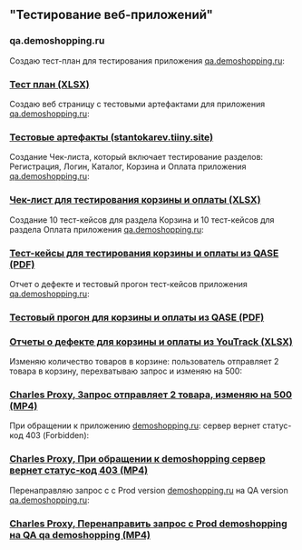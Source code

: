 ## "Тестирование веб-приложений"
### qa.demoshopping.ru
Создаю тест-план для тестирования приложения <a href="https://qa.demoshopping.ru/">qa.demoshopping.ru</a>:
### [Тест план (XLSX)](https://docs.google.com/spreadsheets/d/1nh5fPynGT30XWn77mzOJLZXpXhWm4Graaym8up7-iyI/)
Создаю веб страницу с тестовыми артефактами для приложения <a href="https://qa.demoshopping.ru/">qa.demoshopping.ru</a>:
### [Тестовые артефакты (stantokarev.tiiny.site)](https://stantokarev.tiiny.site/)
Создание Чек-листа, который включает тестирование разделов: Регистрация, Логин, Каталог, Корзина и Оплата приложения <a href="https://qa.demoshopping.ru/">qa.demoshopping.ru</a>:
### [Чек-лист для тестирования корзины и оплаты (XLSX)](https://docs.google.com/spreadsheets/d/1zwhsdN667Qrc3eg_2llk7Wu7GYBM7IAjVa9FMN-EVSE/)
Создание 10 тест-кейсов для раздела Корзина и 10 тест-кейсов для раздела Оплата приложения <a href="https://qa.demoshopping.ru/">qa.demoshopping.ru</a>:
### [Тест-кейсы для тестирования корзины и оплаты из QASE (PDF)](https://github.com/StanTokarev/web/blob/main/Stan%20Tokarev%20-%20Test%20Cases%20for%20cart%20and%20payment.pdf)
Отчет о дефекте и тестовый прогон тест-кейсов приложения <a href="https://qa.demoshopping.ru/">qa.demoshopping.ru</a>:
### [Тестовый прогон для корзины и оплаты из QASE (PDF)](https://github.com/StanTokarev/web/blob/main/Stan%20Tokarev%20-%20Test%20Runs%20for%20test%20cases%20cart%20and%20payment%20from%20QASE.pdf)
### [Отчеты о дефекте для корзины и оплаты из YouTrack (XLSX)](https://github.com/StanTokarev/web/blob/main/Stan%20Tokarev%20-%20Bug%20Reports%20for%20test%20cases%20cart%20and%20payment%20from%20YouTrack.xlsx)
Изменяю количество товаров в корзине: пользователь отправляет 2 товара в корзину, перехватываю запрос и изменяю на 500:
### [Charles Proxy, Запрос отправляет 2 товара, изменяю на 500 (MP4)](https://github.com/StanTokarev/web/blob/main/1.%20%D0%9A%D0%BE%D0%BC%D0%BF%D1%8C%D1%8E%D1%82%D0%B5%D1%80.%20%D0%97%D0%B0%D0%BF%D1%80%D0%BE%D1%81%20%D0%BE%D1%82%D0%BF%D1%80%D0%B0%D0%B2%D0%BB%D1%8F%D0%B5%D1%82%D1%81%D1%8F%202%20%D1%82%D0%BE%D0%B2%D0%B0%D1%80%D0%B0%2C%20%D0%BC%D0%B5%D0%BD%D1%8F%D1%8E%20%D0%BD%D0%B0%20%D0%B4%D0%BE%D0%B1%D0%B0%D0%B2%D0%BB%D0%B5%D0%BD%D0%B8%D0%B5%20500.mp4)
При обращении к приложению <a href="https://demoshopping.ru/">demoshopping.ru</a>: сервер вернет статус-код 403 (Forbidden):
### [Charles Proxy, При обращении к demoshopping сервер вернет статус-код 403 (MP4)](https://github.com/StanTokarev/web/blob/main/2.%20%D0%9A%D0%BE%D0%BC%D0%BF%D1%8C%D1%8E%D1%82%D0%B5%D1%80.%20%D0%9F%D1%80%D0%B8%20%D0%BE%D0%B1%D1%80%D0%B0%D1%89%D0%B5%D0%BD%D0%B8%D0%B8%20%D0%BA%20demoshopping%20%D1%81%D0%B5%D1%80%D0%B2%D0%B5%D1%80%20%D0%B2%D0%B5%D1%80%D0%BD%D0%B5%D1%82%20%D1%81%D1%82%D0%B0%D1%82%D1%83%D1%81-%D0%BA%D0%BE%D0%B4%20403.mp4)
Перенаправляю запрос с с Prod version <a href="https://demoshopping.ru/">demoshopping.ru</a> на QA version <a href="https://qa.demoshopping.ru/">qa.demoshopping.ru</a>:
### [Charles Proxy, Перенаправить запрос с Prod demoshopping на QA qa demoshopping (MP4)](https://github.com/StanTokarev/web/blob/main/3.%20%D0%9A%D0%BE%D0%BC%D0%BF%D1%8C%D1%8E%D1%82%D0%B5%D1%80.%20%D0%9F%D0%B5%D1%80%D0%B5%D0%BD%D0%B0%D0%BF%D1%80%D0%B0%D0%B2%D0%B8%D1%82%D1%8C%20%D0%B7%D0%B0%D0%BF%D1%80%D0%BE%D1%81%20%D1%81%20Prod%20%D0%BD%D0%B0%20QA%20.mp4)
